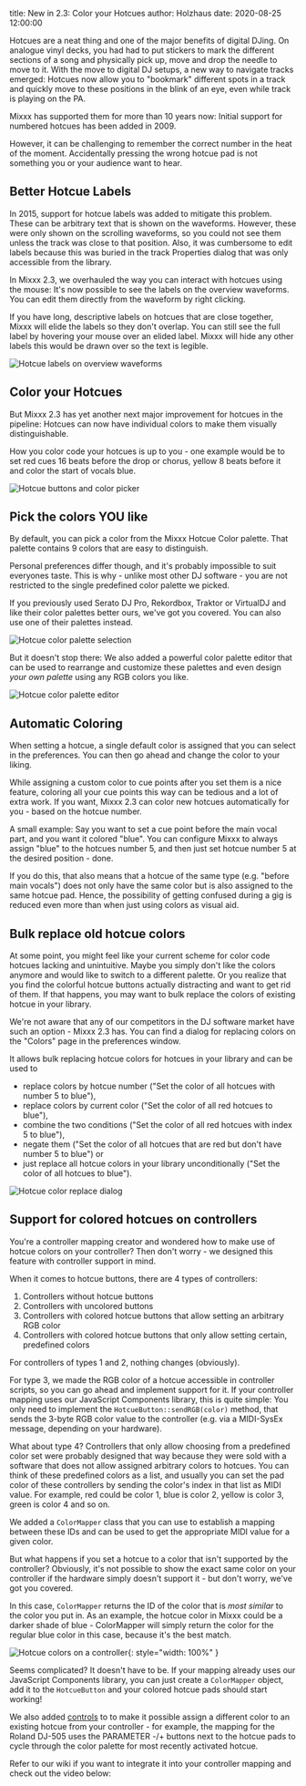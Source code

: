 title: New in 2.3: Color your Hotcues
author: Holzhaus
date: 2020-08-25 12:00:00

Hotcues are a neat thing and one of the major benefits of digital DJing.
On analogue vinyl decks, you had had to put stickers to mark the different sections of a song and physically pick up, move and drop the needle to move to it.
With the move to digital DJ setups, a new way to navigate tracks emerged: Hotcues now allow you to "bookmark" different spots in a track and quickly move to these positions in the blink of an eye, even while track is playing on the PA.

Mixxx has supported them for more than 10 years now:
Initial support for numbered hotcues has been added in 2009.

However, it can be challenging to remember the correct number in the heat of the moment.
Accidentally pressing the wrong hotcue pad is not something you or your audience want to hear.

## Better Hotcue Labels

In 2015, support for hotcue labels was added to mitigate this problem.
These can be arbitrary text that is shown on the waveforms.
However, these were only shown on the scrolling waveforms, so you could not see them unless the track was close to that position.
Also, it was cumbersome to edit labels because this was buried in the track Properties dialog that was only accessible from the library.

In Mixxx 2.3, we overhauled the way you can interact with hotcues using the mouse:
It's now possible to see the labels on the overview waveforms.
You can edit them directly from the waveform by right clicking.

If you have long, descriptive labels on hotcues that are close together, Mixxx will elide the labels so they don't overlap.
You can still see the full label by hovering your mouse over an elided label.
Mixxx will hide any other labels this would be drawn over so the text is legible.

![Hotcue labels on overview waveforms]({static}/images/news/hotcue-colors-labels.png)

## Color your Hotcues

But Mixxx 2.3 has yet another next major improvement for hotcues in the pipeline:
Hotcues can now have individual colors to make them visually distinguishable.

How you color code your hotcues is up to you - one example would be to set red cues 16 beats before the drop or chorus, yellow 8 beats before it and color the start of vocals blue.

![Hotcue buttons and color picker]({static}/images/news/hotcue-colors-picker.png)

## Pick the colors YOU like

By default, you can pick a color from the Mixxx Hotcue Color palette.
That palette contains 9 colors that are easy to distinguish.

Personal preferences differ though, and it's probably impossible to suit everyones taste.
This is why - unlike most other DJ software - you are not restricted to the single predefined color palette we picked.

If you previously used Serato DJ Pro, Rekordbox, Traktor or VirtualDJ and like their color palettes better ours, we've got you covered.
You can also use one of their palettes instead.

![Hotcue color palette selection]({static}/images/news/hotcue-colors-palette-combobox.png)

But it doesn't stop there:
We also added a powerful color palette editor that can be used to rearrange and customize these palettes and even design *your own palette* using any RGB colors you like.

![Hotcue color palette editor]({static}/images/news/hotcue-colors-palette-editor.png)

## Automatic Coloring

When setting a hotcue, a single default color is assigned that you can select in the preferences.
You can then go ahead and change the color to your liking.

While assigning a custom color to cue points after you set them is a nice feature, coloring all your cue points this way can be tedious and a lot of extra work.
If you want, Mixxx 2.3 can color new hotcues automatically for you - based on the hotcue number.

A small example:
Say you want to set a cue point before the main vocal part, and you want it colored "blue".
You can configure Mixxx to always assign "blue" to the hotcues number 5, and then just set hotcue number 5 at the desired position - done.

If you do this, that also means that a hotcue of the same type (e.g. "before main vocals") does not only have the same color but is also assigned to the same hotcue pad.
Hence, the possibility of getting confused during a gig is reduced even more than when just using colors as visual aid.

## Bulk replace old hotcue colors

At some point, you might feel like your current scheme for color code hotcues lacking and unintuitive.
Maybe you simply don't like the colors anymore and would like to switch to a different palette.
Or you realize that you find the colorful hotcue buttons actually distracting and want to get rid of them.
If that happens, you may want to bulk replace the colors of existing hotcue in your library.

We're not aware that any of our competitors in the DJ software market have such an option - Mixxx 2.3 has.
You can find a dialog for replacing colors on the "Colors" page in the preferences window.

It allows bulk replacing hotcue colors for hotcues in your library and can be used to

  - replace colors by hotcue number ("Set the color of all hotcues with number 5 to blue"),
  - replace colors by current color ("Set the color of all red hotcues to blue"),
  - combine the two conditions ("Set the color of all red hotcues with index 5 to blue"),
  - negate them ("Set the color of all hotcues that are red but don't have number 5 to blue")  or
  - just replace all hotcue colors in your library unconditionally ("Set the color of all hotcues to blue").

![Hotcue color replace dialog]({static}/images/news/hotcue-colors-replace.png)

## Support for colored hotcues on controllers

You're a controller mapping creator and wondered how to make use of hotcue colors on your controller?
Then don't worry - we designed this feature with controller support in mind.

When it comes to hotcue buttons, there are 4 types of controllers:

  1. Controllers without hotcue buttons
  2. Controllers with uncolored buttons
  3. Controllers with colored hotcue buttons that allow setting an arbitrary RGB color
  4. Controllers with colored hotcue buttons that only allow setting certain, predefined colors

For controllers of types 1 and 2, nothing changes (obviously).

For type 3, we made the RGB color of a hotcue accessible in controller scripts, so you can go ahead and implement support for it.
If your controller mapping uses our JavaScript Components library, this is quite simple:
You only need to implement the `HotcueButton::sendRGB(color)` method, that sends the 3-byte RGB color value to the controller (e.g. via a MIDI-SysEx message, depending on your hardware).

What about type 4?
Controllers that only allow choosing from a predefined color set were probably designed that way because they were sold with a software that does not allow assigned arbitrary colors to hotcues.
You can think of these predefined colors as a list, and usually you can set the pad color of these controllers by sending the color's index in that list as MIDI value.
For example, red could be color 1, blue is color 2, yellow is color 3, green is color 4 and so on.

We added a `ColorMapper` class that you can use to establish a mapping between these IDs and can be used to get the appropriate MIDI value for a given color.

But what happens if you set a hotcue to a color that isn't supported by the controller?
Obviously, it's not possible to show the exact same color on your controller if the hardware simply doesn't support it - but don't worry, we've got you covered.

In this case, `ColorMapper` returns the ID of the color that is *most similar* to the color you put in.
As an example, the hotcue color in Mixxx could be a darker shade of blue - ColorMapper will simply return the color for the regular blue color in this case, because it's the best match.

![Hotcue colors on a controller]({static}/images/news/hotcue-colors-controller.gif){: style="width: 100%" }

Seems complicated?
It doesn't have to be.
If your mapping already uses our JavaScript Components library, you can just create a `ColorMapper` object, add it to the `HotcueButton` and your colored hotcue pads should start working!

We also added [controls](https://mixxx.org/wiki/doku.php/mixxxcontrols) to to make it possible assign a different color to an existing hotcue from your controller - for example, the mapping for the Roland DJ-505 uses the PARAMETER -/+ buttons next to the hotcue pads to cycle through the color palette for most recently activated hotcue.

Refer to our wiki if you want to integrate it into your controller mapping and check out the video below:
